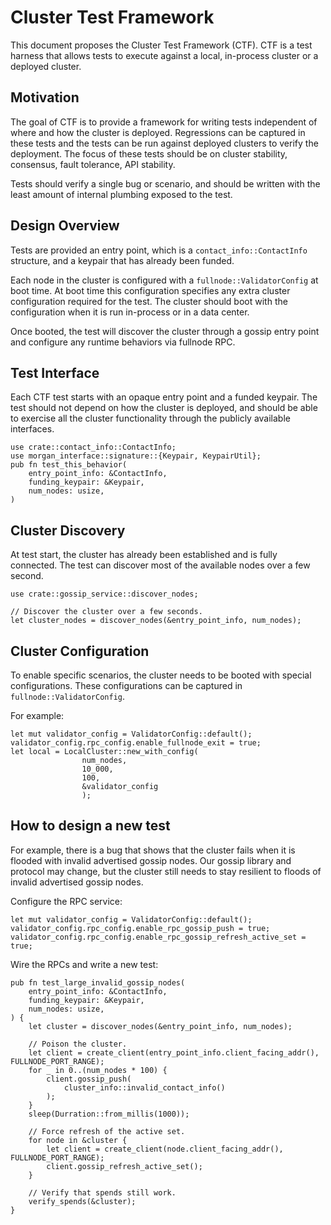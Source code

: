 # Cluster Test Framework

This document proposes the Cluster Test Framework (CTF).  CTF is a test harness
that allows tests to execute against a local, in-process cluster or a
deployed cluster.

## Motivation

The goal of CTF is to provide a framework for writing tests independent of where
and how the cluster is deployed. Regressions can be captured in these tests and
the tests can be run against deployed clusters to verify the deployment.  The
focus of these tests should be on cluster stability, consensus, fault tolerance,
API stability.

Tests should verify a single bug or scenario, and should be written with the
least amount of internal plumbing exposed to the test.

## Design Overview

Tests are provided an entry point, which is a `contact_info::ContactInfo`
structure, and a keypair that has already been funded.

Each node in the cluster is configured with a `fullnode::ValidatorConfig` at boot
time.  At boot time this configuration specifies any extra cluster configuration
required for the test. The cluster should boot with the configuration when it
is run in-process or in a data center.

Once booted, the test will discover the cluster through a gossip entry point and
configure any runtime behaviors via fullnode RPC.

## Test Interface

Each CTF test starts with an opaque entry point and a funded keypair.  The test
should not depend on how the cluster is deployed, and should be able to exercise
all the cluster functionality through the publicly available interfaces.

```rust,ignore
use crate::contact_info::ContactInfo;
use morgan_interface::signature::{Keypair, KeypairUtil};
pub fn test_this_behavior(
    entry_point_info: &ContactInfo,
    funding_keypair: &Keypair,
    num_nodes: usize,
)
```


## Cluster Discovery

At test start, the cluster has already been established and is fully connected.
The test can discover most of the available nodes over a few second.

```rust,ignore
use crate::gossip_service::discover_nodes;

// Discover the cluster over a few seconds.
let cluster_nodes = discover_nodes(&entry_point_info, num_nodes);
```

## Cluster Configuration

To enable specific scenarios, the cluster needs to be booted with special
configurations.  These configurations can be captured in
`fullnode::ValidatorConfig`.

For example:

```rust,ignore
let mut validator_config = ValidatorConfig::default();
validator_config.rpc_config.enable_fullnode_exit = true;
let local = LocalCluster::new_with_config(
                num_nodes,
                10_000,
                100,
                &validator_config
                );
```

## How to design a new test

For example, there is a bug that shows that the cluster fails when it is flooded
with invalid advertised gossip nodes.  Our gossip library and protocol may
change, but the cluster still needs to stay resilient to floods of invalid
advertised gossip nodes.

Configure the RPC service:

```rust,ignore
let mut validator_config = ValidatorConfig::default();
validator_config.rpc_config.enable_rpc_gossip_push = true;
validator_config.rpc_config.enable_rpc_gossip_refresh_active_set = true;
```

Wire the RPCs and write a new test:

```rust,ignore
pub fn test_large_invalid_gossip_nodes(
    entry_point_info: &ContactInfo,
    funding_keypair: &Keypair,
    num_nodes: usize,
) {
    let cluster = discover_nodes(&entry_point_info, num_nodes);

    // Poison the cluster.
    let client = create_client(entry_point_info.client_facing_addr(), FULLNODE_PORT_RANGE);
    for _ in 0..(num_nodes * 100) {
        client.gossip_push(
            cluster_info::invalid_contact_info()
        );
    }
    sleep(Durration::from_millis(1000));

    // Force refresh of the active set.
    for node in &cluster {
        let client = create_client(node.client_facing_addr(), FULLNODE_PORT_RANGE);
        client.gossip_refresh_active_set();
    }

    // Verify that spends still work.
    verify_spends(&cluster);
}
```
